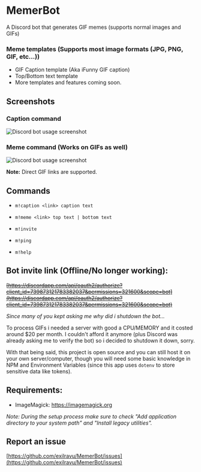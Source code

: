 # MemerBot
A Discord bot that generates GIF memes (supports normal images and GIFs)

### Meme templates (Supports most image formats (JPG, PNG, GIF, etc...))
- GIF Caption template (Aka iFunny GIF caption)
- Top/Bottom text template
- More templates and features coming soon.

## Screenshots
### Caption command
![Discord bot usage screenshot](https://i.imgur.com/TRccA8S.gif)

### Meme command (Works on GIFs as well)
![Discord bot usage screenshot](https://i.imgur.com/S64V5CK.png)

**Note:** Direct GIF links are supported.

## Commands
- `m!caption <link> caption text`

- `m!meme <link> top text | bottom text`

- `m!invite`

- `m!ping`

- `m!help`


## Bot invite link (Offline/No longer working):
~~[https://discordapp.com/api/oauth2/authorize?client_id=739873121783382037&permissions=321600&scope=bot](https://discordapp.com/api/oauth2/authorize?client_id=739873121783382037&permissions=321600&scope=bot)~~

*Since many of you kept asking me why did i shutdown the bot...*

To process GIFs i needed a server with good a CPU/MEMORY and it costed around $20 per month. I couldn't afford it anymore (plus Discord was already asking me to verify the bot) so i decided to shutdown it down, sorry.

With that being said, this project is open source and you can still host it on your own server/computer, though you will need some basic knowledge in NPM and Environment Variables (since this app uses `dotenv` to store sensitive data like tokens).

## Requirements:
- ImageMagick: https://imagemagick.org

*Note: During the setup process make sure to check "Add application directory to your system path" and "Install legacy utilities".*


## Report an issue
[https://github.com/exilravu/MemerBot/issues](https://github.com/exilravu/MemerBot/issues)
